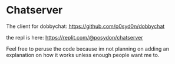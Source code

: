 # Chatserver
The client for dobbychat: https://github.com/p0syd0n/dobbychat

the repl is here:
https://replit.com/@posydon/chatserver

Feel free to peruse the code because im not planning on adding an explanation on how it works unless enough people want me to.
